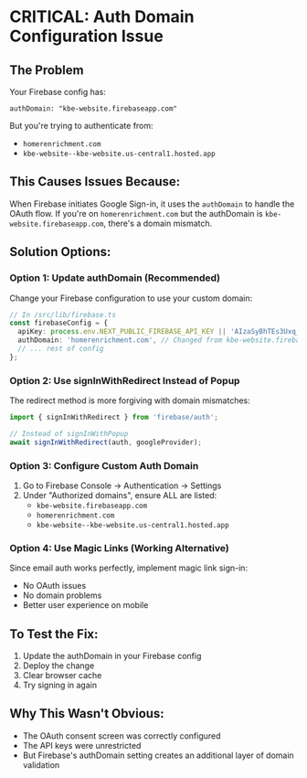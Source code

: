 # CRITICAL: Auth Domain Configuration Issue

## The Problem
Your Firebase config has:
```
authDomain: "kbe-website.firebaseapp.com"
```

But you're trying to authenticate from:
- `homerenrichment.com`
- `kbe-website--kbe-website.us-central1.hosted.app`

## This Causes Issues Because:
When Firebase initiates Google Sign-in, it uses the `authDomain` to handle the OAuth flow. If you're on `homerenrichment.com` but the authDomain is `kbe-website.firebaseapp.com`, there's a domain mismatch.

## Solution Options:

### Option 1: Update authDomain (Recommended)
Change your Firebase configuration to use your custom domain:

```typescript
// In /src/lib/firebase.ts
const firebaseConfig = {
  apiKey: process.env.NEXT_PUBLIC_FIREBASE_API_KEY || 'AIzaSyBhTEs3Uxq_KBLBzbzIL2VB4Ao_DBw9faM',
  authDomain: 'homerenrichment.com', // Changed from kbe-website.firebaseapp.com
  // ... rest of config
};
```

### Option 2: Use signInWithRedirect Instead of Popup
The redirect method is more forgiving with domain mismatches:

```typescript
import { signInWithRedirect } from 'firebase/auth';

// Instead of signInWithPopup
await signInWithRedirect(auth, googleProvider);
```

### Option 3: Configure Custom Auth Domain
1. Go to Firebase Console → Authentication → Settings
2. Under "Authorized domains", ensure ALL are listed:
   - `kbe-website.firebaseapp.com`
   - `homerenrichment.com`
   - `kbe-website--kbe-website.us-central1.hosted.app`

### Option 4: Use Magic Links (Working Alternative)
Since email auth works perfectly, implement magic link sign-in:
- No OAuth issues
- No domain problems
- Better user experience on mobile

## To Test the Fix:
1. Update the authDomain in your Firebase config
2. Deploy the change
3. Clear browser cache
4. Try signing in again

## Why This Wasn't Obvious:
- The OAuth consent screen was correctly configured
- The API keys were unrestricted
- But Firebase's authDomain setting creates an additional layer of domain validation